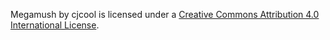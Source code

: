Megamush by cjcool is licensed under a [Creative Commons Attribution 4.0 International License](http://creativecommons.org/licenses/by/4.0/).
